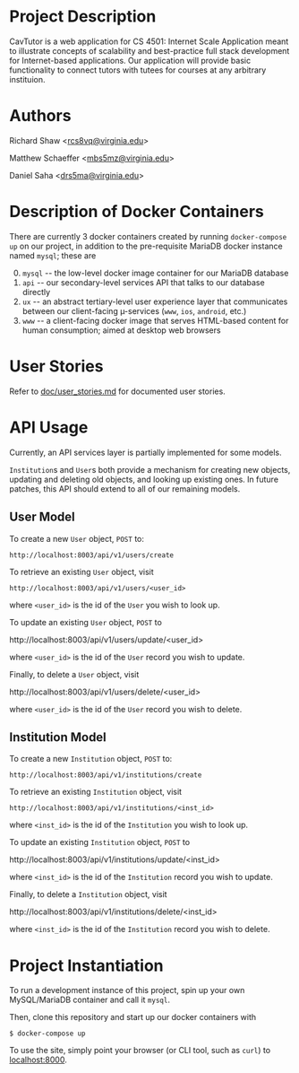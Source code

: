Project Description
===
CavTutor is a web application for CS 4501: Internet Scale Application meant to illustrate concepts of scalability and best-practice full stack development for Internet-based applications. Our application will provide basic functionality to connect tutors with tutees for courses at any arbitrary instituion.

Authors
===
Richard Shaw \<rcs8vq@virginia.edu\>

Matthew Schaeffer \<mbs5mz@virginia.edu\>

Daniel Saha \<drs5ma@virginia.edu\>

Description of Docker Containers
===
There are currently 3 docker containers created by running `docker-compose up` on our project, in addition to the pre-requisite MariaDB docker instance named `mysql`; these are

0. `mysql` -- the low-level docker image container for our MariaDB database
1. `api` -- our secondary-level services API that talks to our database directly
2. `ux` -- an abstract tertiary-level user experience layer that communicates
   between our client-facing µ-services (`www`, `ios`, `android`, etc.)
3. `www` -- a client-facing docker image that serves HTML-based content for
   human consumption; aimed at desktop web browsers

User Stories
====
Refer to [doc/user_stories.md](doc/user_stories.md) for documented user stories.


API Usage
===
Currently, an API services layer is partially implemented for some models.

`Institution`s and `User`s both provide a mechanism for creating new objects,
updating and deleting old objects, and looking up existing ones. In future
patches, this API should extend to all of our remaining models.

User Model
---
To create a new `User` object, `POST` to:

    http://localhost:8003/api/v1/users/create

To retrieve an existing `User` object, visit

    http://localhost:8003/api/v1/users/<user_id>

where `<user_id>` is the id of the `User` you wish to look up.

To update an existing `User` object, `POST` to

   http://localhost:8003/api/v1/users/update/<user_id>

where `<user_id>` is the id of the `User` record you wish to update.

Finally, to delete a `User` object, visit

   http://localhost:8003/api/v1/users/delete/<user_id>

where `<user_id>` is the id of the `User` record you wish to delete.

Institution Model
---
To create a new `Institution` object, `POST` to:

    http://localhost:8003/api/v1/institutions/create

To retrieve an existing `Institution` object, visit

    http://localhost:8003/api/v1/institutions/<inst_id>

where `<inst_id>` is the id of the `Institution` you wish to look up.

To update an existing `Institution` object, `POST` to

   http://localhost:8003/api/v1/institutions/update/<inst_id>

where `<inst_id>` is the id of the `Institution` record you wish to update.

Finally, to delete a `Institution` object, visit

   http://localhost:8003/api/v1/institutions/delete/<inst_id>

where `<inst_id>` is the id of the `Institution` record you wish to delete.

Project Instantiation
===
To run a development instance of this project, spin up your own MySQL/MariaDB container
and call it `mysql`.

Then, clone this repository and start up our docker containers with

    $ docker-compose up

To use the site, simply point your browser (or CLI tool, such as `curl`) to [localhost:8000](http://localhost:8000/).
